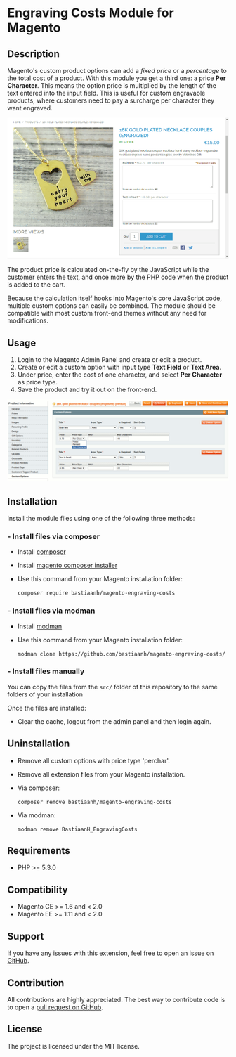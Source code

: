 # Engraving Costs Module for Magento

## Description
Magento's custom product options can add a *fixed price* or a *percentage* to the total cost of a product. With this module you get a third one: a price **Per Character**. This means the option price is multiplied by the length of the text entered into the input field. This is useful for custom engravable products, where customers need to pay a surcharge per character they want engraved.

![Engraving Costs Front-end](./resources/engraving-costs-frontend.gif)

The product price is calculated on-the-fly by the JavaScript while the customer enters the text, and once more by the PHP code when the product is added to the cart.

Because the calculation itself hooks into Magento's core JavaScript code, multiple custom options can easily be combined. The module should be compatible with most custom front-end themes without any need for modifications.

## Usage
1. Login to the Magento Admin Panel and create or edit a product.
2. Create or edit a custom option with input type **Text Field** or **Text Area**.
3. Under price, enter the cost of one character, and select **Per Character** as price type.
4. Save the product and try it out on the front-end.

![Engraving Costs Admin](./resources/engraving-costs-admin.png)

## Installation

Install the module files using one of the following three methods:

### - Install files via composer
- Install [composer](http://getcomposer.org/download/)
- Install [magento composer installer](https://github.com/Cotya/magento-composer-installer)
- Use this command from your Magento installation folder:

  `composer require bastiaanh/magento-engraving-costs`

### - Install files via modman
- Install [modman](https://github.com/colinmollenhour/modman)
- Use this command from your Magento installation folder:

  `modman clone https://github.com/bastiaanh/magento-engraving-costs/`

### - Install files manually
You can copy the files from the `src/` folder of this repository to the same folders of your installation

Once the files are installed:

- Clear the cache, logout from the admin panel and then login again.

## Uninstallation
- Remove all custom options with price type 'perchar'.

- Remove all extension files from your Magento installation.
- Via composer:

  `composer remove bastiaanh/magento-engraving-costs`

- Via modman:

  `modman remove BastiaanH_EngravingCosts`

## Requirements
- PHP >= 5.3.0

## Compatibility
- Magento CE >= 1.6 and < 2.0
- Magento EE >= 1.11 and < 2.0

## Support
If you have any issues with this extension, feel free to open an issue on [GitHub](https://github.com/BastiaanH/magento-engraving-costs/issues).

## Contribution
All contributions are highly appreciated. The best way to contribute code is to open a [pull request on GitHub](https://help.github.com/articles/using-pull-requests).

## License
The project is licensed under the MIT license.

